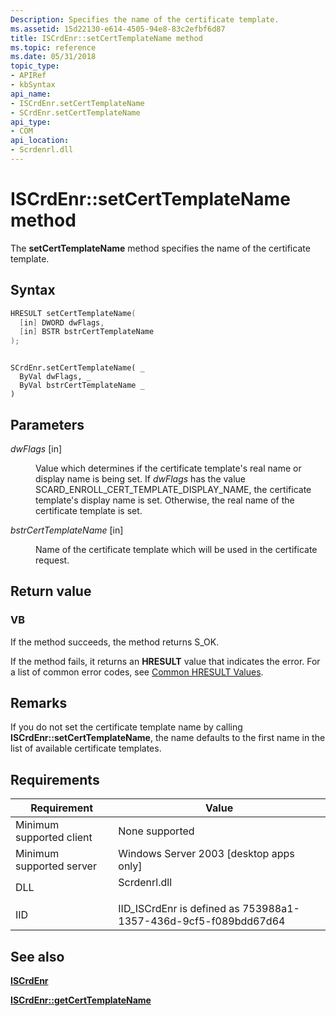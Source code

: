 ```yaml
---
Description: Specifies the name of the certificate template.
ms.assetid: 15d22130-e614-4505-94e8-83c2efbf6d87
title: ISCrdEnr::setCertTemplateName method
ms.topic: reference
ms.date: 05/31/2018
topic_type: 
- APIRef
- kbSyntax
api_name: 
- ISCrdEnr.setCertTemplateName
- SCrdEnr.setCertTemplateName
api_type: 
- COM
api_location: 
- Scrdenrl.dll
---
```


# ISCrdEnr::setCertTemplateName method

The **setCertTemplateName** method specifies the name of the certificate template.

## Syntax


```C++
HRESULT setCertTemplateName(
  [in] DWORD dwFlags,
  [in] BSTR bstrCertTemplateName
);
```


```VB

SCrdEnr.setCertTemplateName( _
  ByVal dwFlags, _
  ByVal bstrCertTemplateName _
)
```





## Parameters

<dl> <dt>

*dwFlags* \[in\]
</dt> <dd>

Value which determines if the certificate template's real name or display name is being set. If *dwFlags* has the value SCARD\_ENROLL\_CERT\_TEMPLATE\_DISPLAY\_NAME, the certificate template's display name is set. Otherwise, the real name of the certificate template is set.

</dd> <dt>

*bstrCertTemplateName* \[in\]
</dt> <dd>

Name of the certificate template which will be used in the certificate request.

</dd> </dl>

## Return value

### VB

If the method succeeds, the method returns S\_OK.

If the method fails, it returns an **HRESULT** value that indicates the error. For a list of common error codes, see [Common HRESULT Values](common-hresult-values.md).

## Remarks

If you do not set the certificate template name by calling **ISCrdEnr::setCertTemplateName**, the name defaults to the first name in the list of available certificate templates.

## Requirements



| Requirement | Value |
|-------------------------------------|-----------------------------------------------------------------------------------------|
| Minimum supported client<br/> | None supported<br/>                                                               |
| Minimum supported server<br/> | Windows Server 2003 \[desktop apps only\]<br/>                                    |
| DLL<br/>                      | <dl> <dt>Scrdenrl.dll</dt> </dl> |
| IID<br/>                      | IID\_ISCrdEnr is defined as 753988a1-1357-436d-9cf5-f089bdd67d64<br/>             |



## See also

<dl> <dt>

[**ISCrdEnr**](iscrdenr.md)
</dt> <dt>

[**ISCrdEnr::getCertTemplateName**](iscrdenr-getcerttemplatename.md)
</dt> </dl>

 

 




